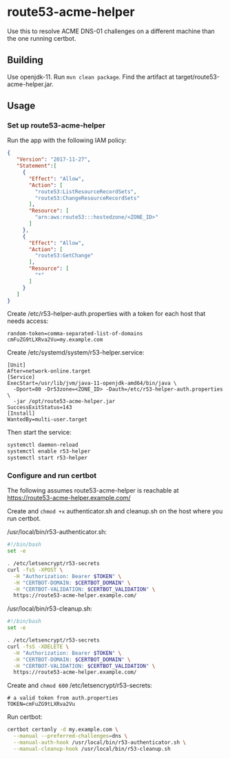 # route53-acme-helper

Use this to resolve ACME DNS-01 challenges on a different machine than the one running certbot.

## Building

Use openjdk-11. Run `mvn clean package`. Find the artifact at target/route53-acme-helper.jar.

## Usage

### Set up route53-acme-helper

Run the app with the following IAM policy:
```json
{
   "Version": "2017-11-27",
   "Statement":[
     {
       "Effect": "Allow",
       "Action": [
         "route53:ListResourceRecordSets",
         "route53:ChangeResourceRecordSets"
       ],
       "Resource": [
         "arn:aws:route53:::hostedzone/<ZONE_ID>"
       ]
     },
     {
       "Effect": "Allow",
       "Action": [
         "route53:GetChange"
       ],
       "Resource": [
         "*"
       ]
     }
   ]   
}
```

Create /etc/r53-helper-auth.properties with a token for each host that needs access:
```
random-token=comma-separated-list-of-domains
cmFuZG9tLXRva2Vu=my.example.com
```

Create /etc/systemd/system/r53-helper.service:
```
[Unit]
After=network-online.target
[Service]
ExecStart=/usr/lib/jvm/java-11-openjdk-amd64/bin/java \
  -Dport=80 -Dr53zone=<ZONE_ID> -Dauth=/etc/r53-helper-auth.properties \
  -jar /opt/route53-acme-helper.jar
SuccessExitStatus=143
[Install]
WantedBy=multi-user.target
```

Then start the service:
```bash
systemctl daemon-reload
systemctl enable r53-helper
systemctl start r53-helper
```

### Configure and run certbot

The following assumes route53-acme-helper is reachable at https://route53-acme-helper.example.com/

Create and `chmod +x` authenticator.sh and cleanup.sh on the host where you run certbot.

/usr/local/bin/r53-authenticator.sh:
```bash
#!/bin/bash
set -e

. /etc/letsencrypt/r53-secrets
curl -fsS -XPOST \
  -H "Authorization: Bearer $TOKEN" \
  -H "CERTBOT-DOMAIN: $CERTBOT_DOMAIN" \
  -H "CERTBOT-VALIDATION: $CERTBOT_VALIDATION" \
  https://route53-acme-helper.example.com/
```

/usr/local/bin/r53-cleanup.sh:
```bash
#!/bin/bash
set -e

. /etc/letsencrypt/r53-secrets
curl -fsS -XDELETE \
  -H "Authorization: Bearer $TOKEN" \
  -H "CERTBOT-DOMAIN: $CERTBOT_DOMAIN" \
  -H "CERTBOT-VALIDATION: $CERTBOT_VALIDATION" \
  https://route53-acme-helper.example.com/
```
               
Create and `chmod 600` /etc/letsencrypt/r53-secrets:
```
# a valid token from auth.properties
TOKEN=cmFuZG9tLXRva2Vu
```
                          
Run certbot:
```bash
certbot certonly -d my.example.com \
  --manual --preferred-challenges=dns \
  --manual-auth-hook /usr/local/bin/r53-authenticator.sh \
  --manual-cleanup-hook /usr/local/bin/r53-cleanup.sh
```
